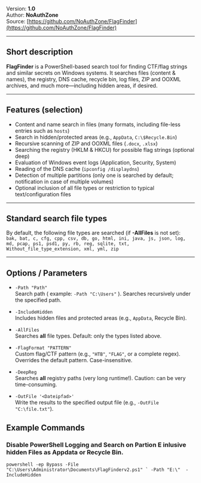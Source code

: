 Version: **1.0**  
Author: **NoAuthZone**  
Source: [https://github.com/NoAuthZone/FlagFinder](https://github.com/NoAuthZone/FlagFinder)

---

## Short description

**FlagFinder** is a PowerShell-based search tool for finding CTF/flag strings and similar secrets on Windows systems. It searches files (content & names), the registry, DNS cache, recycle bin, log files, ZIP and OOXML archives, and much more—including hidden areas, if desired.

---

## Features (selection)

- Content and name search in files (many formats, including file-less entries such as `hosts`)
- Search in hidden/protected areas (e.g., `AppData`, `C:\$Recycle.Bin`)    
- Recursive scanning of ZIP and OOXML files (`.docx`, `.xlsx`)
- Searching the registry (HKLM & HKCU) for possible flag strings (optional deep)    
- Evaluation of Windows event logs (Application, Security, System)
- Reading of the DNS cache (`ipconfig /displaydns`)
- Detection of multiple partitions (only one is searched by default; notification in case of multiple volumes)
- Optional inclusion of all file types or restriction to typical text/configuration files
    
 
---

## Standard search file types

By default, the following file types are searched (if **-AllFiles** is not set):  
`bak, bat, c, cfg, cpp, csv, db, go, html, ini, java, js, json, log, md, pcap, ps1, psd1, py, rb, reg, sqlite, txt, Without_file_type_extension, xml, yml, zip`

---

## Options / Parameters

- `-Path "Path"`  
	Search path ( example: `-Path "C:\Users"` ). Searches recursively under the specified path.
    
- `-IncludeHidden`  
    Includes hidden files and protected areas (e.g., `AppData`, Recycle Bin).
    
- `-AllFiles`  
    Searches **all** file types. Default: only the types listed above.
    
- `-FlagFormat "PATTERN"`  
    Custom flag/CTF pattern (e.g., `"HTB"`, `"FLAG"`, or a complete regex). Overrides the default pattern. Case-insensitive.
    
- `-DeepReg`  
    Searches **all** registry paths (very long runtime!). Caution: can be very time-consuming.
    
- `-OutFile '<Dateipfad>'`  
    Write the results to the specified output file (e.g., `-OutFile "C:\file.txt"`).

## Example Commands

### Disable PowerShell Logging and Search on Partion E inlusive hidden Files as Appdata or Recycle Bin.
```
powershell -ep Bypass -File "C:\Users\Administrator\Documents\FlagFinderv2.ps1" ` -Path "E:\"  -IncludeHidden 
```

